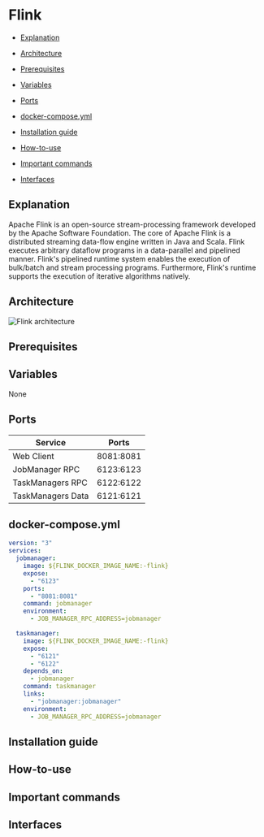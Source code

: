 # Flink

* [Explanation](#explanation)

* [Architecture](#architecture)

* [Prerequisites](#prerequisites)

* [Variables](#variables)

* [Ports](#ports)

* [docker-compose.yml](#dockercomposeyml)

* [Installation guide](#installation-guide)

* [How-to-use](#howtouse)

* [Important commands](#important-commands)

* [Interfaces](#interfaces)




## <a name="explanation"></a> Explanation 
Apache Flink is an open-source stream-processing framework developed by the Apache Software Foundation. The core of Apache Flink is a distributed streaming data-flow engine written in Java and Scala. Flink executes arbitrary dataflow programs in a data-parallel and pipelined manner. Flink's pipelined runtime system enables the execution of bulk/batch and stream processing programs. Furthermore, Flink's runtime supports the execution of iterative algorithms natively.

## <a name="architecture"></a> Architecture
![Flink architecture](http://www.heinz-schmitz.org/files/TSS-Schmitz/Nachrichtenbilder/2016/2016%2008/06-flink-stack-frontpage.jpg)

## Prerequisites

## Variables  
None

## Ports
Service | Ports 
--- | ---
Web Client | 8081:8081
JobManager RPC | 6123:6123
TaskManagers RPC | 6122:6122
TaskManagers Data | 6121:6121

## <a name="dockercomposeyml"></a> docker-compose.yml
```yml
version: "3"
services:
  jobmanager:
    image: ${FLINK_DOCKER_IMAGE_NAME:-flink}
    expose:
      - "6123"
    ports:
      - "8081:8081"
    command: jobmanager
    environment:
      - JOB_MANAGER_RPC_ADDRESS=jobmanager

  taskmanager:
    image: ${FLINK_DOCKER_IMAGE_NAME:-flink}
    expose:
      - "6121"
      - "6122"
    depends_on:
      - jobmanager
    command: taskmanager
    links:
      - "jobmanager:jobmanager"
    environment:
      - JOB_MANAGER_RPC_ADDRESS=jobmanager
```

## Installation guide

## <a name="howtouse"></a> How-to-use

## Important commands

## Interfaces
